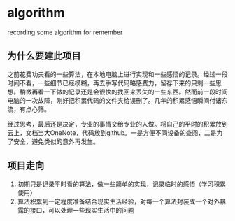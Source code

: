 # algorithm
recording some algorithm for remember

## 为什么要建此项目

之前花费功夫看的一些算法，在本地电脑上进行实现和一些感悟的记录。经过一段时间不看，一些细节已经模糊，再去手写代码略感费力，留存下来的只剩一些思想。稍微再看一下做的记录还是会很快的找回来丢失的一些东西。然而前一段时间电脑的一次故障，刚好把积累代码的文件夹给误删了。几年的积累感悟瞬间付诸东流，有点心筛。

经过思考，最后还是决定，专业的事情交给专业的人做。将自己的平时的积累放到云上，文档当大OneNote，代码放到github。一是方便不同设备的查阅，二是为了安全，避免类似的意外再发生。

## 项目走向

1. 初期只是记录平时看的算法，做一些简单的实现，记录临时的感悟（学习积累使用）
2. 算法积累到一定程度准备结合现实生活经验，对每一个算法封装成一个对外暴露的接口，可以处理一些现实生活中的问题


